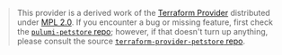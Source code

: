 > This provider is a derived work of the [Terraform Provider](https://github.com/terraform-providers/terraform-provider-petstore)
> distributed under [MPL 2.0](https://www.mozilla.org/en-US/MPL/2.0/). If you encounter a bug or missing feature,
> first check the [`pulumi-petstore` repo](/issues); however, if that doesn't turn up anything,
> please consult the source [`terraform-provider-petstore` repo](https://github.com/terraform-providers/terraform-provider-petstore/issues).
